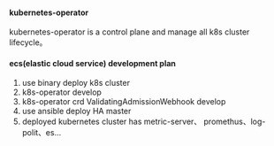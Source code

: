 #### kubernetes-operator

kubernetes-operator is a control plane and manage all k8s cluster lifecycle。


#### ecs(elastic cloud service) development plan 

1. use binary deploy k8s cluster
2. k8s-operator develop 
3. k8s-operator crd ValidatingAdmissionWebhook develop
4. use ansible deploy HA master
5. deployed kubernetes cluster has metric-server、 promethus、log-polit、es...

